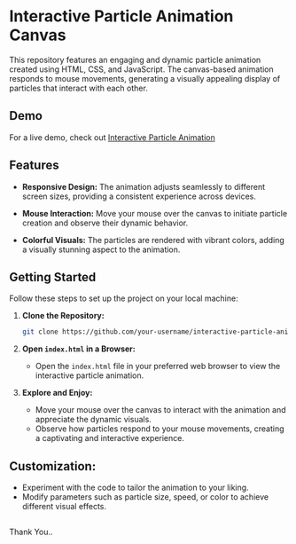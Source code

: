 # Interactive Particle Animation Canvas

This repository features an engaging and dynamic particle animation created using HTML, CSS, and JavaScript. The canvas-based animation responds to mouse movements, generating a visually appealing display of particles that interact with each other.

## Demo

For a live demo, check out [Interactive Particle Animation](https://ashifraza.in/intractive-particle-animation/)

## Features

- **Responsive Design:** The animation adjusts seamlessly to different screen sizes, providing a consistent experience across devices.

- **Mouse Interaction:** Move your mouse over the canvas to initiate particle creation and observe their dynamic behavior.

- **Colorful Visuals:** The particles are rendered with vibrant colors, adding a visually stunning aspect to the animation.

## Getting Started

Follow these steps to set up the project on your local machine:

1. **Clone the Repository:**
   ```bash
   git clone https://github.com/your-username/interactive-particle-animation.git
2. **Open `index.html` in a Browser:**
   - Open the `index.html` file in your preferred web browser to view the interactive particle animation.

3. **Explore and Enjoy:**
   - Move your mouse over the canvas to interact with the animation and appreciate the dynamic visuals.
   - Observe how particles respond to your mouse movements, creating a captivating and interactive experience.

## Customization:
   - Experiment with the code to tailor the animation to your liking.
   - Modify parameters such as particle size, speed, or color to achieve different visual effects.
##
Thank You..
